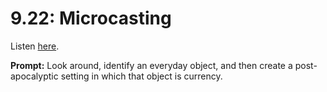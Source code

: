 # 9.22: Microcasting 

Listen [here](http://www.writingexcuses.com/2014/05/25/writing-excuses-9-22-microcasting/). 

**Prompt:** Look around, identify an everyday object, and then create a post-apocalyptic setting in which that object is currency.